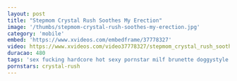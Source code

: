 ```yaml
---
layout: post
title: "Stepmom Crystal Rush Soothes My Erection"
image: '/thumbs/stepmom-crystal-rush-soothes-my-erection.jpg'
category: 'mobile'
embed: 'https://www.xvideos.com/embedframe/37778327'
video: https://www.xvideos.com/video37778327/stepmom_crystal_rush_soothes_my_erection
duracao: 480
tags: 'sex fucking hardcore hot sexy pornstar milf brunette doggystyle pussyfucking reality roleplay stepmom stepson'
pornstars: crystal-rush
---
```

